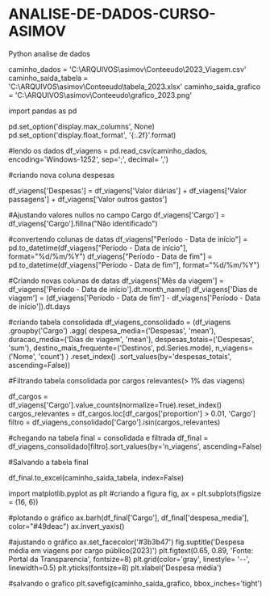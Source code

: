 # ANALISE-DE-DADOS-CURSO-ASIMOV
Python analise de dados

caminho_dados = 'C:\\ARQUIVOS\\asimov\\Conteeudo\\2023_Viagem.csv'
caminho_saida_tabela = 'C:\\ARQUIVOS\\asimov\\Conteeudo\\tabela_2023.xlsx'
caminho_saida_grafico = 'C:\\ARQUIVOS\\asimov\\Conteeudo\\grafico_2023.png'

import pandas as pd

pd.set_option('display.max_columns', None)
pd.set_option('display.float_format', '{:.2f}'.format)

#lendo os dados
df_viagens = pd.read_csv(caminho_dados, encoding='Windows-1252', sep=';', decimal= ',')

#criando nova coluna despesas

df_viagens['Despesas'] = df_viagens['Valor diárias'] + df_viagens['Valor passagens'] + df_viagens['Valor outros gastos']

#Ajustando valores nullos no campo Cargo
df_viagens['Cargo'] = df_viagens['Cargo'].fillna("Não identificado")

#convertendo colunas de datas
df_viagens["Período - Data de início"] = pd.to_datetime(df_viagens["Período - Data de início"], format="%d/%m/%Y")
df_viagens["Período - Data de fim"] = pd.to_datetime(df_viagens["Período - Data de fim"], format="%d/%m/%Y")

#Criando novas colunas de datas
df_viagens['Mês da viagem'] = df_viagens['Período - Data de início'].dt.month_name()
df_viagens['Dias de viagem'] = (df_viagens['Período - Data de fim'] - df_viagens['Período - Data de início']).dt.days

#criando tabela consolidada
df_viagens_consolidado = (df_viagens
    .groupby('Cargo')
    .agg(
        despesa_media=('Despesas', 'mean'),
        duracao_media=('Dias de viagem', 'mean'),
        despesas_totais=('Despesas', 'sum'),
        destino_mais_frequente=('Destinos', pd.Series.mode),
        n_viagens=('Nome', 'count')
    )
    .reset_index()
    .sort_values(by='despesas_totais', ascending=False))

#Filtrando tabela consolidada por cargos relevantes(> 1% das viagens)

df_cargos = df_viagens['Cargo'].value_counts(normalize=True).reset_index()
cargos_relevantes = df_cargos.loc[df_cargos['proportion'] > 0.01, 'Cargo']
filtro = df_viagens_consolidado['Cargo'].isin(cargos_relevantes)

#chegando na tabela final = consolidada e filtrada
df_final = df_viagens_consolidado[filtro].sort_values(by='n_viagens', ascending=False)

#Salvando a tabela final

df_final.to_excel(caminho_saida_tabela, index=False)


import matplotlib.pyplot as plt
#criando a figura
fig, ax = plt.subplots(figsize = (16, 6))

#plotando o gráfico
ax.barh(df_final['Cargo'], df_final['despesa_media'], color="#49deac")
ax.invert_yaxis()

#ajustando o gráfico
ax.set_facecolor('#3b3b47')
fig.suptitle('Despesa média em viagens por cargo público(2023)')
plt.figtext(0.65, 0.89, 'Fonte: Portal da Transparencia', fontsize=8)
plt.grid(color='gray', linestyle= '--', linewidth=0.5)
plt.yticks(fontsize=8)
plt.xlabel('Despesa média')

#salvando o grafico
plt.savefig(caminho_saida_grafico, bbox_inches='tight')
